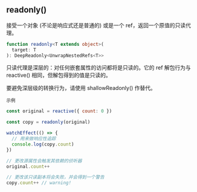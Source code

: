 ## readonly()

接受一个对象 (不论是响应式还是普通的) 或是一个 ref，返回一个原值的只读代理。

```ts
function readonly<T extends object>(
  target: T
): DeepReadonly<UnwrapNestedRefs<T>>
```

只读代理是深层的：对任何嵌套属性的访问都将是只读的。它的 ref 解包行为与 reactive() 相同，但解包得到的值是只读的。

要避免深层级的转换行为，请使用 shallowReadonly() 作替代。

`示例`

```js
const original = reactive({ count: 0 })

const copy = readonly(original)

watchEffect(() => {
  // 用来做响应性追踪
  console.log(copy.count)
})

// 更改源属性会触发其依赖的侦听器
original.count++

// 更改该只读副本将会失败，并会得到一个警告
copy.count++ // warning!
```